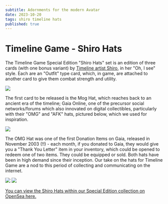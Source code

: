 ```yaml
---
subtitle: Adornments for the modern Avatar
date: 2023-10-20
tags: shiro timeline hats
published: true
---
```


# Timeline Game - Shiro Hats
The Timeline Game Special Edition "Shiro Hats" set is an edition of three cards (with one bonus variant) by [Timeline artist Shiro](https://timelinegame.net/articles/timeline-artist-shiro), in her "Oh, I see" style. Each are an "Outfit" type card, which, in game, are attached to another card to give them combat strength and utility. 

![](https://raw.seadn.io/files/6a6ed730db6b5a013700d3b73d0577b5.png)

The first card to be released is the Mog Hat, which reaches back to an ancient era of the timeline; Gaia Online, one of the precursor social networks/forums which also innovated on digital collectibles, particularly with their "OMG" and "AFK" hats, pictured below, which we used for inspiration.

![](https://pbs.twimg.com/media/FvTPvZ5WABwf8yk?format=png&name=360x360)

The OMG Hat was one of the first Donation Items on Gaia, released in November 2003 (!!) - each month, if you donated to Gaia, they would give you a "Thank You Letter" item in your inventory, which could be opened to redeem one of two items. They could be equipped or sold. Both hats have been in high demand since their inception. Our take on the hats for Timeline Game are a nod to this period of collecting and communicating on the internet.

![](https://raw.seadn.io/files/4b36a462e37aafcb978d7614338d00a9.png)
![](https://raw.seadn.io/files/ce9a5c24fc0f9372a91b24baae6d5f53.png)


[You can view the Shiro Hats within our Special Edition collection on OpenSea here.](https://opensea.io/collection/tlgame-se?search[stringTraits][0][name]=Set&search[stringTraits][0][values][0]=Shiro%20Hats&search[sortAscending]=true&search[sortBy]=UNIT_PRICE)